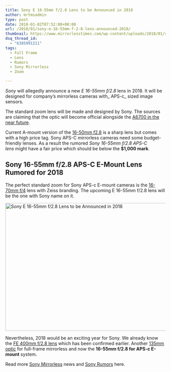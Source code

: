 ```yaml
---
title: Sony E 16-55mm f/2.8 Lens to be Announced in 2018
author: mrtmsadmin
type: post
date: 2018-01-02T07:52:00+00:00
url: /2018/01/sony-e-16-55mm-f-2-8-lens-announced-2018/
thumbnail: https://www.mirrorlesstimes.com/wp-content/uploads/2018/01/sony-16-55mm-f-2-8-aps-c-e-mount-lens-coming-in-2018.jpg
dsq_thread_id:
  - "6385991211"
tags:
  - Full Frame
  - Lens
  - Rumors
  - Sony Mirrorless
  - Zoom

---
```

_Sony_ will allegedly announce a new _E 16-55mm f/2.8_ lens in 2018. It will be designed for company&#8217;s mirrorless cameras with_ APS-c_ sized image sensors.

The standard zoom lens will be made and designed by Sony. The sources are claiming that the optic will become official alongside the [A6700 in the near future][1].

Current A-mount version of the <a href="https://aax-us-east.amazon-adsystem.com/x/c/QrFdoYhQWXa6DuDopuXJJuAAAAFgtcsCxwEAAAFKATZ4SRg/https://assoc-redirect.amazon.com/g/r/http://www.amazon.com/Sony-16-50mm-Standard-Mount-Cameras/dp/B005IY2OD4/ref=as_at/?imprToken=VsDGWc62O41a1vHf0L15mQ&slotNum=0&s=electronics&ie=UTF8&qid=1514818702&sr=1-3&keywords=sony+16-50mm+f2.8&linkCode=sl1&tag=daicamnew-20&linkId=02f85b7ac6bb49d996d456830319bf42" target="_blank" rel="noopener">16-50mm f2.8</a> is a sharp lens but comes with a high price tag. Sony APS-C mirrorless cameras need some budget-friendly lenses. As a result the rumored _Sony 16-55mm f/2.8 APS-C lens_ might have a fair price which should be below the **$1,000 mark**.<!--more-->

## Sony 16-55mm f/2.8 APS-C E-Mount Lens Rumored for 2018

The perfect standard zoom for Sony APS-c E-mount cameras is the <a href="https://aax-us-east.amazon-adsystem.com/x/c/QrFdoYhQWXa6DuDopuXJJuAAAAFgtcsCxwEAAAFKATZ4SRg/https://assoc-redirect.amazon.com/g/r/http://www.amazon.com/Sony-Vario-Tessar-16-70mm-OSS-Lens/dp/B01LOVZZPI/ref=as_at/?imprToken=VsDGWc62O41a1vHf0L15mQ&slotNum=1&s=electronics&ie=UTF8&qid=1514818972&sr=1-4&keywords=sony+16-70mm+f/4&linkCode=sl1&tag=daicamnew-20&linkId=cdb9bc6dfda3b8920be5949ef4827b1d" target="_blank" rel="noopener">16-70mm f/4</a> lens with Zeiss branding. The upcoming E 16-55mm f/2.8 lens will be the one with Sony name on it.

[<img class="aligncenter wp-image-1583 size-full" title="Sony E 16-55mm f/2.8 Lens to be Announced in 2018" src="https://i0.wp.com/www.mirrorlesstimes.com/wp-content/uploads/2018/01/sony-16-55mm-f-2-8-aps-c-e-mount-lens-coming-in-2018.jpg?resize=600%2C400&#038;ssl=1" alt="Sony E 16-55mm f/2.8 Lens to be Announced in 2018" width="600" height="400" srcset="https://i0.wp.com/www.mirrorlesstimes.com/wp-content/uploads/2018/01/sony-16-55mm-f-2-8-aps-c-e-mount-lens-coming-in-2018.jpg?w=900&ssl=1 900w, https://i0.wp.com/www.mirrorlesstimes.com/wp-content/uploads/2018/01/sony-16-55mm-f-2-8-aps-c-e-mount-lens-coming-in-2018.jpg?resize=450%2C300&ssl=1 450w, https://i0.wp.com/www.mirrorlesstimes.com/wp-content/uploads/2018/01/sony-16-55mm-f-2-8-aps-c-e-mount-lens-coming-in-2018.jpg?resize=768%2C512&ssl=1 768w" sizes="(max-width: 600px) 100vw, 600px" data-recalc-dims="1" />][2]

Nevertheless, 2018 would be an exciting year for Sony. We already know the [FE 400mm f/2.8 lens][3] which has been confirmed earlier. Another [135mm optic][4] for full-frame mirrorless and now the **16-55mm f/2.8 for APS-c E-mount** system.

Read more <a href="https://www.mirrorlesstimes.com/tag/sony-mirrorless/" target="_blank" rel="noopener">Sony Mirrorless</a> news and <a href="https://www.dailycameranews.com/tag/sony-rumors/" target="_blank" rel="noopener">Sony Rumors</a> here.

 [1]: https://www.mirrorlesstimes.com/2017/12/first-sony-a6700-specs/
 [2]: https://i0.wp.com/www.mirrorlesstimes.com/wp-content/uploads/2018/01/sony-16-55mm-f-2-8-aps-c-e-mount-lens-coming-in-2018.jpg?ssl=1
 [3]: https://www.mirrorlesstimes.com/2017/12/sony-fe-400mm-f-2-8-gm-oss-lens-release-date-september-2018/
 [4]: https://www.mirrorlesstimes.com/2017/12/sony-a7-iii-sony-a7siii-sony-a77iii-2018-rumor-recap/
